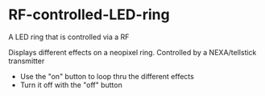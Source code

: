 # RF-controlled-LED-ring
A LED ring that is controlled via a RF

Displays different effects on a neopixel ring.
Controlled by a NEXA/tellstick transmitter

- Use the "on" button to loop thru the different effects
- Turn it off with the "off" button
